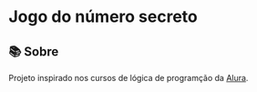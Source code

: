 # Jogo do número secreto

## 📚 Sobre

Projeto inspirado nos cursos de lógica de programção da [Alura](https://www.alura.com.br/).
